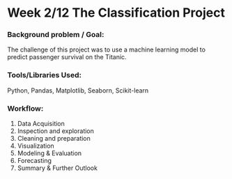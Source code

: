 # Week 2/12 The Classification Project
   
### Background problem / Goal:
The challenge of this project was to use a machine learning model to predict passenger survival on the Titanic.

### Tools/Libraries Used: 
Python, Pandas, Matplotlib, Seaborn, Scikit-learn

### Workflow:
1. Data Acquisition
2. Inspection and exploration
3. Cleaning and preparation
4. Visualization
5. Modeling & Evaluation
6. Forecasting
7. Summary & Further Outlook
